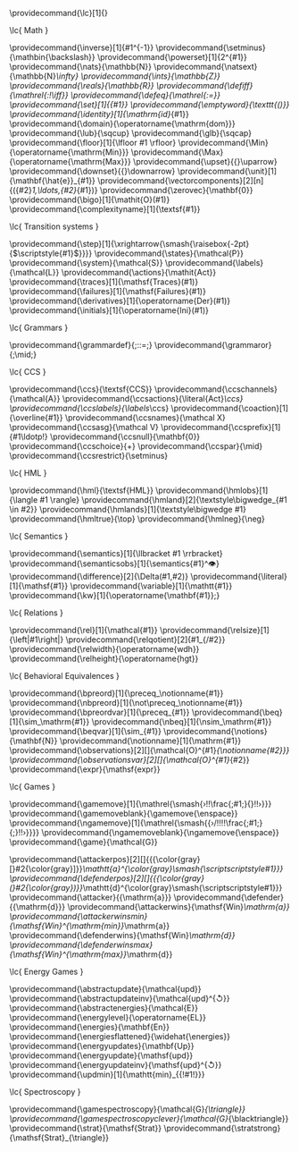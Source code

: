 
\providecommand{\lc}[1]{}


\lc{ Math }

\providecommand{\inverse}[1]{#1^{-1}}
\providecommand{\setminus}{\mathbin{\backslash}}
\providecommand{\powerset}[1]{2^{#1}}
\providecommand{\nats}{\mathbb{N}}
\providecommand{\natsext}{\mathbb{N}_\infty}
\providecommand{\ints}{\mathbb{Z}}
\providecommand{\reals}{\mathbb{R}}
\providecommand{\defiff}{\mathrel{:\!\iff}}
\providecommand{\defeq}{\mathrel{:=}}
\providecommand{\set}[1]{\{#1\}}
\providecommand{\emptyword}{\texttt{()}}
\providecommand{\identity}[1]{\mathrm{id}_{#1}}
\providecommand{\domain}{\operatorname{\mathrm{dom}}}
\providecommand{\lub}{\sqcup}
\providecommand{\glb}{\sqcap}
\providecommand{\floor}[1]{\lfloor #1 \rfloor}
\providecommand{\Min}{\operatorname{\mathrm{Min}}}
\providecommand{\Max}{\operatorname{\mathrm{Max}}}
\providecommand{\upset}{{}\uparrow}
\providecommand{\downset}{{}\downarrow}
\providecommand{\unit}[1]{\mathbf{\hat{e}}_{#1}}
\providecommand{\vectorcomponents}[2][n]{({#2}_1,\ldots,{#2}_{#1})}
\providecommand{\zerovec}{\mathbf{0}}
\providecommand{\bigo}[1]{\mathit{O}(#1)}
\providecommand{\complexityname}[1]{\textsf{#1}}

\lc{ Transition systems }

\providecommand{\step}[1]{\xrightarrow{\smash{\raisebox{-2pt}{$\scriptstyle{#1}$}}}}
\providecommand{\states}{\mathcal{P}}
\providecommand{\system}{\mathcal{S}}
\providecommand{\labels}{\mathcal{L}}
\providecommand{\actions}{\mathit{Act}}
\providecommand{\traces}[1]{\mathsf{Traces}(#1)}
\providecommand{\failures}[1]{\mathsf{Failures}(#1)}
\providecommand{\derivatives}[1]{\operatorname{Der}(#1)}
\providecommand{\initials}[1]{\operatorname{Ini}(#1)}

\lc{ Grammars }

\providecommand{\grammardef}{\;::=\;}
\providecommand{\grammaror}{\;\mid\;}

\lc{ CCS }

\providecommand{\ccs}{\textsf{CCS}}
\providecommand{\ccschannels}{\mathcal{A}}
\providecommand{\ccsactions}{\literal{Act}_\ccs}
\providecommand{\ccslabels}{\labels_\ccs}
\providecommand{\coaction}[1]{\overline{#1}}
\providecommand{\ccsnames}{\mathcal X}
\providecommand{\ccsasg}{\mathcal V}
\providecommand{\ccsprefix}[1]{#1\ldotp\!}
\providecommand{\ccsnull}{\mathbf{0}}
\providecommand{\ccschoice}{+}
\providecommand{\ccspar}{\mid}
\providecommand{\ccsrestrict}{\setminus}

\lc{ HML }

\providecommand{\hml}{\textsf{HML}}
\providecommand{\hmlobs}[1]{\langle #1 \rangle}
\providecommand{\hmland}[2]{\textstyle\bigwedge_{#1 \in #2}}
\providecommand{\hmlands}[1]{\textstyle\bigwedge #1}
\providecommand{\hmltrue}{\top}
\providecommand{\hmlneg}{\neg}

\lc{ Semantics }

\providecommand{\semantics}[1]{\llbracket #1 \rrbracket}
\providecommand{\semanticsobs}[1]{\semantics{#1}^👁}
\providecommand{\difference}[2]{\Delta(#1,#2)}
\providecommand{\literal}[1]{\mathsf{#1}}
\providecommand{\variable}[1]{\mathtt{#1}}
\providecommand{\kw}[1]{\operatorname{\mathbf{#1}}\;}

\lc{ Relations }

\providecommand{\rel}[1]{\mathcal{#1}}
\providecommand{\relsize}[1]{\left|#1\right|}
\providecommand{\relqotient}[2]{#1_{/#2}}
\providecommand{\relwidth}{\operatorname{wdh}}
\providecommand{\relheight}{\operatorname{hgt}}


\lc{ Behavioral Equivalences }

\providecommand{\bpreord}[1]{\preceq_\notionname{#1}}
\providecommand{\nbpreord}[1]{\not\preceq_\notionname{#1}}
\providecommand{\bpreordvar}[1]{\preceq_{#1}}
\providecommand{\beq}[1]{\sim_\mathrm{#1}}
\providecommand{\nbeq}[1]{\nsim_\mathrm{#1}}
\providecommand{\beqvar}[1]{\sim_{#1}}
\providecommand{\notions}{\mathbf{N}}
\providecommand{\notionname}[1]{\mathrm{#1}}
\providecommand{\observations}[2][]{\mathcal{O}^{#1}_{\notionname{#2}}}
\providecommand{\observationsvar}[2][]{\mathcal{O}^{#1}_{#2}}
\providecommand{\expr}{\mathsf{expr}}

\lc{ Games }

\providecommand{\gamemove}[1]{\mathrel{\smash{›\!\!\frac{\;#1\;}{}\!\!›}}}
\providecommand{\gamemoveblank}{\gamemove{\enspace}}
\providecommand{\ngamemove}[1]{\mathrel{\smash{{›/\!\!\!\!\frac{\;#1\;}{\;}\!\!›}}}}
\providecommand{\ngamemoveblank}{\ngamemove{\enspace}}
\providecommand{\game}{\mathcal{G}}

\providecommand{\attackerpos}[2][]{{{\color{gray}[}#2{\color{gray}]}}_\mathtt{a}^{\color{gray}\smash{\scriptscriptstyle#1}}}
\providecommand{\defenderpos}[2][]{{{\color{gray}(}#2{\color{gray})}}_\mathtt{d}^{\color{gray}\smash{\scriptscriptstyle#1}}}
\providecommand{\attacker}{{\mathrm{a}}}
\providecommand{\defender}{{\mathrm{d}}}
\providecommand{\attackerwins}{\mathsf{Win}_\mathrm{a}}
\providecommand{\attackerwinsmin}{\mathsf{Win}^{\mathrm{min}}_\mathrm{a}}
\providecommand{\defenderwins}{\mathsf{Win}_\mathrm{d}}
\providecommand{\defenderwinsmax}{\mathsf{Win}^{\mathrm{max}}_\mathrm{d}}

\lc{ Energy Games }

\providecommand{\abstractupdate}{\mathcal{upd}}
\providecommand{\abstractupdateinv}{\mathcal{upd}^{↺}}
\providecommand{\abstractenergies}{\mathcal{E}}
\providecommand{\energylevel}{\operatorname{EL}}
\providecommand{\energies}{\mathbf{En}}
\providecommand{\energiesflattened}{\widehat{\energies}}
\providecommand{\energyupdates}{\mathbf{Up}} 
\providecommand{\energyupdate}{\mathsf{upd}}
\providecommand{\energyupdateinv}{\mathsf{upd}^{↺}}
\providecommand{\updmin}[1]{\mathtt{min}_{\{\!#1\!\}}}

\lc{ Spectroscopy }

\providecommand{\gamespectroscopy}{\mathcal{G}_{\triangle}}
\providecommand{\gamespectroscopyclever}{\mathcal{G}_{\blacktriangle}}
\providecommand{\strat}{\mathsf{Strat}}
\providecommand{\stratstrong}{\mathsf{Strat}_{\triangle}}

